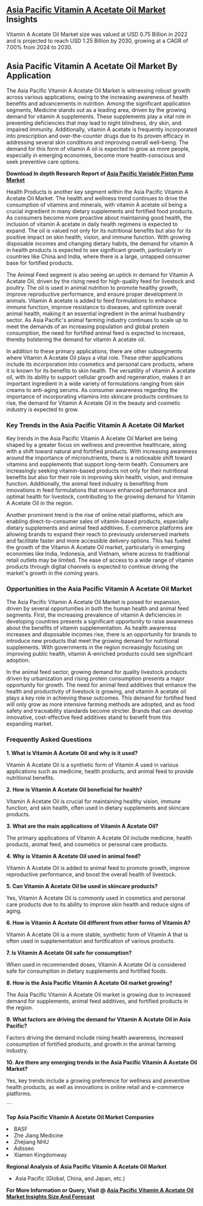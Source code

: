 <h2><a href="https://www.verifiedmarketreports.com/download-sample/?rid=229252&amp;utm_source=Github-Feb&amp;utm_medium=219" target="_blank">Asia Pacific Vitamin A Acetate Oil Market</a> Insights</h2><p>Vitamin A Acetate Oil Market size was valued at USD 0.75 Billion in 2022 and is projected to reach USD 1.25 Billion by 2030, growing at a CAGR of 7.00% from 2024 to 2030.</p><p><h2>Asia Pacific Vitamin A Acetate Oil Market By Application</h2> <p>The Asia Pacific Vitamin A Acetate Oil Market is witnessing robust growth across various applications, owing to the increasing awareness of health benefits and advancements in nutrition. Among the significant application segments, Medicine stands out as a leading area, driven by the growing demand for vitamin A supplements. These supplements play a vital role in preventing deficiencies that may lead to night blindness, dry skin, and impaired immunity. Additionally, vitamin A acetate is frequently incorporated into prescription and over-the-counter drugs due to its proven efficacy in addressing several skin conditions and improving overall well-being. The demand for this form of vitamin A oil is expected to grow as more people, especially in emerging economies, become more health-conscious and seek preventive care options. <p><strong>Download In depth Research Report of <a href="https://www.verifiedmarketreports.com/download-sample/?rid=236118&amp;utm_source=Pulse-Dec&amp;utm_medium=219" target="_blank">Asia Pacific Variable Piston Pump Market</a></strong></p> </p> <p>Health Products is another key segment within the Asia Pacific Vitamin A Acetate Oil Market. The health and wellness trend continues to drive the consumption of vitamins and minerals, with vitamin A acetate oil being a crucial ingredient in many dietary supplements and fortified food products. As consumers become more proactive about maintaining good health, the inclusion of vitamin A acetate in daily health regimens is expected to expand. The oil is valued not only for its nutritional benefits but also for its positive impact on skin health, vision, and immune function. With growing disposable incomes and changing dietary habits, the demand for vitamin A in health products is expected to see significant growth, particularly in countries like China and India, where there is a large, untapped consumer base for fortified products. <p>The Animal Feed segment is also seeing an uptick in demand for Vitamin A Acetate Oil, driven by the rising need for high-quality feed for livestock and poultry. The oil is used in animal nutrition to promote healthy growth, improve reproductive performance, and ensure proper development in animals. Vitamin A acetate is added to feed formulations to enhance immune function, improve resistance to diseases, and optimize overall animal health, making it an essential ingredient in the animal husbandry sector. As Asia Pacific's animal farming industry continues to scale up to meet the demands of an increasing population and global protein consumption, the need for fortified animal feed is expected to increase, thereby bolstering the demand for vitamin A acetate oil. <p>In addition to these primary applications, there are other subsegments where Vitamin A Acetate Oil plays a vital role. These other applications include its incorporation into cosmetics and personal care products, where it is known for its benefits to skin health. The versatility of vitamin A acetate oil, with its ability to support cellular growth and regeneration, makes it an important ingredient in a wide variety of formulations ranging from skin creams to anti-aging serums. As consumer awareness regarding the importance of incorporating vitamins into skincare products continues to rise, the demand for Vitamin A Acetate Oil in the beauty and cosmetic industry is expected to grow. <h3>Key Trends in the Asia Pacific Vitamin A Acetate Oil Market</h3> <p>Key trends in the Asia Pacific Vitamin A Acetate Oil Market are being shaped by a greater focus on wellness and preventive healthcare, along with a shift toward natural and fortified products. With increasing awareness around the importance of micronutrients, there is a noticeable shift toward vitamins and supplements that support long-term health. Consumers are increasingly seeking vitamin-based products not only for their nutritional benefits but also for their role in improving skin health, vision, and immune function. Additionally, the animal feed industry is benefiting from innovations in feed formulations that ensure enhanced performance and optimal health for livestock, contributing to the growing demand for Vitamin A Acetate Oil in the region. <p>Another prominent trend is the rise of online retail platforms, which are enabling direct-to-consumer sales of vitamin-based products, especially dietary supplements and animal feed additives. E-commerce platforms are allowing brands to expand their reach to previously underserved markets and facilitate faster and more accessible delivery options. This has fueled the growth of the Vitamin A Acetate Oil market, particularly in emerging economies like India, Indonesia, and Vietnam, where access to traditional retail outlets may be limited. The ease of access to a wide range of vitamin products through digital channels is expected to continue driving the market's growth in the coming years. <h3>Opportunities in the Asia Pacific Vitamin A Acetate Oil Market</h3> <p>The Asia Pacific Vitamin A Acetate Oil Market is poised for expansion, driven by several opportunities in both the human health and animal feed segments. First, the increasing prevalence of vitamin A deficiencies in developing countries presents a significant opportunity to raise awareness about the benefits of vitamin supplementation. As health awareness increases and disposable incomes rise, there is an opportunity for brands to introduce new products that meet the growing demand for nutritional supplements. With governments in the region increasingly focusing on improving public health, vitamin A-enriched products could see significant adoption. <p>In the animal feed sector, growing demand for quality livestock products driven by urbanization and rising protein consumption presents a major opportunity for growth. The need for animal feed additives that enhance the health and productivity of livestock is growing, and vitamin A acetate oil plays a key role in achieving these outcomes. This demand for fortified feed will only grow as more intensive farming methods are adopted, and as food safety and traceability standards become stricter. Brands that can develop innovative, cost-effective feed additives stand to benefit from this expanding market. <h3>Frequently Asked Questions</h3> <p><strong>1. What is Vitamin A Acetate Oil and why is it used?</strong></p> <p>Vitamin A Acetate Oil is a synthetic form of Vitamin A used in various applications such as medicine, health products, and animal feed to provide nutritional benefits.</p> <p><strong>2. How is Vitamin A Acetate Oil beneficial for health?</strong></p> <p>Vitamin A Acetate Oil is crucial for maintaining healthy vision, immune function, and skin health, often used in dietary supplements and skincare products.</p> <p><strong>3. What are the main applications of Vitamin A Acetate Oil?</strong></p> <p>The primary applications of Vitamin A Acetate Oil include medicine, health products, animal feed, and cosmetics or personal care products.</p> <p><strong>4. Why is Vitamin A Acetate Oil used in animal feed?</strong></p> <p>Vitamin A Acetate Oil is added to animal feed to promote growth, improve reproductive performance, and boost the overall health of livestock.</p> <p><strong>5. Can Vitamin A Acetate Oil be used in skincare products?</strong></p> <p>Yes, Vitamin A Acetate Oil is commonly used in cosmetics and personal care products due to its ability to improve skin health and reduce signs of aging.</p> <p><strong>6. How is Vitamin A Acetate Oil different from other forms of Vitamin A?</strong></p> <p>Vitamin A Acetate Oil is a more stable, synthetic form of Vitamin A that is often used in supplementation and fortification of various products.</p> <p><strong>7. Is Vitamin A Acetate Oil safe for consumption?</strong></p> <p>When used in recommended doses, Vitamin A Acetate Oil is considered safe for consumption in dietary supplements and fortified foods.</p> <p><strong>8. How is the Asia Pacific Vitamin A Acetate Oil market growing?</strong></p> <p>The Asia Pacific Vitamin A Acetate Oil market is growing due to increased demand for supplements, animal feed additives, and fortified products in the region.</p> <p><strong>9. What factors are driving the demand for Vitamin A Acetate Oil in Asia Pacific?</strong></p> <p>Factors driving the demand include rising health awareness, increased consumption of fortified products, and growth in the animal farming industry.</p> <p><strong>10. Are there any emerging trends in the Asia Pacific Vitamin A Acetate Oil Market?</strong></p> <p>Yes, key trends include a growing preference for wellness and preventive health products, as well as innovations in online retail and e-commerce platforms.</p> ```</p><p><strong>Top Asia Pacific Vitamin A Acetate Oil Market Companies</strong></p><div data-test-id=""><p><li>BASF</li><li> Zhe Jiang Medicine</li><li> Zhejiang NHU</li><li> Adisseo</li><li> Xiamen Kingdomway</li></p><div><strong>Regional Analysis of&nbsp;Asia Pacific Vitamin A Acetate Oil Market</strong></div><ul><li dir="ltr"><p dir="ltr">Asia Pacific (Global, China, and Japan, etc.)</p></li></ul><p><strong>For More Information or Query, Visit @&nbsp;</strong><strong><a href="https://www.verifiedmarketreports.com/product/vitamin-a-acetate-oil-market/?utm_source=Github-Feb&amp;utm_medium=219" target="_blank">Asia Pacific Vitamin A Acetate Oil Market Insights Size And Forecast</a></strong></p></div><h2>&nbsp;</h2><div data-test-id="">&nbsp;</div>
